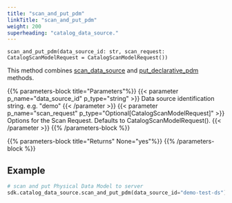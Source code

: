 ```yaml
---
title: "scan_and_put_pdm"
linkTitle: "scan_and_put_pdm"
weight: 200
superheading: "catalog_data_source."
---
```




``scan_and_put_pdm(data_source_id: str, scan_request: CatalogScanModelRequest = CatalogScanModelRequest())``

This method combines [scan_data_source](../../data-source/scan_data_source/) and [put_declarative_pdm](../put_declarative_pdm/) methods.

{{% parameters-block  title="Parameters"%}}
{{< parameter p_name="data_source_id" p_type="string" >}}
Data source identification string. e.g. "demo"
{{< /parameter >}}
{{< parameter p_name="scan_request" p_type="Optional[CatalogScanModelRequest]" >}}
Options for the Scan Request. Defaults to CatalogScanModelRequest().
{{< /parameter >}}
{{% /parameters-block %}}

{{% parameters-block title="Returns" None="yes"%}}
{{% /parameters-block %}}

## Example

```python
# scan and put Physical Data Model to server
sdk.catalog_data_source.scan_and_put_pdm(data_source_id="demo-test-ds")
```
